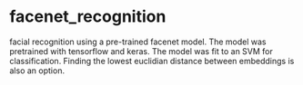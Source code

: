 # facenet_recognition

facial recognition using a pre-trained facenet model. The model was pretrained with tensorflow and keras. The model was fit to an SVM for classification. Finding the lowest euclidian distance between embeddings is also an option.
